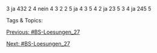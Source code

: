 3 ja 432 2
4 nein 4 3 2 2
5 ja 4 3 5 4
2 ja 23 5 3
4 ja 245 5

   Tags & Topics:
   

[Previous: #BS-Loesungen_27](BS-Loesungen_27.md)

[Next: #BS-Loesungen_27](BS-Loesungen_27.md)